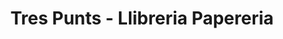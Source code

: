 ---
title: "Tres Punts - Llibreria Papereria"
url: /solsona/tres-punts-llibreria-papereria/
shop: libros
---
